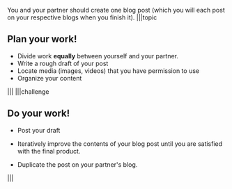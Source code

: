 You and your partner should create one blog post (which you will each post on your respective blogs when you finish it).
|||topic
## Plan your work!

- Divide work **equally** between yourself and your partner.
- Write a rough draft of your post
- Locate media (images, videos) that you have permission to use
- Organize your content

|||
|||challenge
## Do your work!
- Post your draft

- Iteratively improve the contents of your blog post until you are satisfied with the final product.

- Duplicate the post on your partner's blog.

|||
